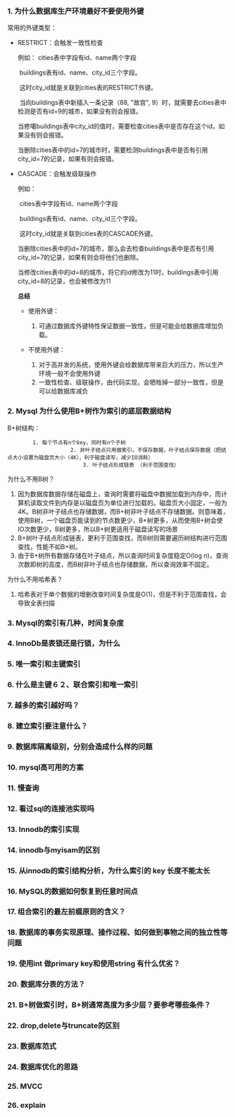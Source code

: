 ### 1. 为什么数据库生产环境最好不要使用外键

常用的外键类型：

+ RESTRICT：会触发一致性检查

  例如：
      cities表中字段有id、name两个字段

  ​	buildings表有id、name、city_id三个字段。

  ​    这时city_id就是关联到cities表的RESTRICT外键。

  ​	当向buildings表中新插入一条记录（88, "故宫", 9）时，就需要去cities表中检测是否有id=9的城市，如果没有则会报错。

  ​    当修噶buildings表中city_id的值时，需要检查cities表中是否存在这个id，如果没有则会报错。

  ​	当删除cities表中的id=7的城市时，需要检测buildings表中是否有引用city_id=7的记录，如果有则会报错。

+ CASCADE：会触发级联操作

  例如：

  ​	cities表中字段有id、name两个字段

  ​	buildings表有id、name、city_id三个字段。

  ​    这时city_id就是关联到cities表的CASCADE外键。

  ​	当删除cities表中的id=7的城市，那么会去检查buildings表中是否有引用city_id=7的记录，如果有则会将他们也删除。

  ​	当修改cities表中的id=8的城市，将它的id修改为11时，buildings表中引用city_id=8的记录，也会被修改为11

  

  **总结**

  - 使用外键：
    1. 可通过数据库外键特性保证数据一致性，但是可能会给数据库增加负载。

  - 不使用外键：
    1. 对于高并发的系统，使用外键会给数据库带来巨大的压力，所以生产环境一般不会使用外键
    2. 一致性检查、级联操作，由代码实现，会牺牲掉一部分一致性，但是可以给数据库减负



### 2. Mysql 为什么使用B+树作为索引的底层数据结构

B+树结构：

   			1. 每个节点有n个key，同时有n个子树
            			2. 非叶子结点只用做索引，不保存数据，叶子结点保存数据（把结点大小设置为磁盘页大小（4K），利于磁盘读写，减少IO消耗）
                  			3. 叶子结点形成链表 （利于范围查找）

为什么不用B树？

1. 因为数据库数据存储在磁盘上，查询时需要将磁盘中数据加载到内存中，而计算机读取文件到内存是以磁盘页为单位进行加载的。磁盘页大小固定，一般为4K。B树非叶子结点也存储数据，而B+树非叶子结点不存储数据。则意味着，使用B树，一个磁盘页能读到的节点数更少，B+树更多，从而使用B+树会使IO次数更少，B树更多，所以B+树更适用于磁盘读写的场景
2. B+树叶子结点形成链表，更利于范围查找，而B树则需要遍历树结构进行范围查找，性能不如B+树。
3. 由于B+树所有数据存储在叶子结点，所以查询时间复杂度稳定O(log n)，查询次数即树的高度，而B树非叶子结点也存储数据，所以查询效率不固定。

为什么不用哈希表？

1. 哈希表对于单个数据的增删改查时间复杂度是O(1)，但是不利于范围查找，会导致全表扫描



### 3. Mysql的索引有几种，时间复杂度



### 4. InnoDb是表锁还是行锁，为什么



### 5. 唯一索引和主键索引



### 6. 什么是主键６２、联合索引和唯一索引



### 7. 越多的索引越好吗？



### 8. 建立索引要注意什么？



### 9. 数据库隔离级别，分别会造成什么样的问题



### 10. mysql高可用的方案



### 11. 慢查询



### 12. 看过sql的连接池实现吗



### 13. Innodb的索引实现



### 14. innodb与myisam的区别



### 15. 从innodb的索引结构分析，为什么索引的 key 长度不能太长



### 16. MySQL的数据如何恢复到任意时间点



### 17. 组合索引的最左前缀原则的含义？



### 18. 数据库的事务实现原理、操作过程、如何做到事物之间的独立性等问题



### 19. 使用int 做primary key和使用string 有什么优劣？



### 20. 数据库分表的方法？



### 21. B+树做索引时，B+树通常高度为多少层？要参考哪些条件？



### 22. drop,delete与truncate的区别



### 23. 数据库范式



### 24. 数据库优化的思路



### 25. MVCC



### 26. explain









